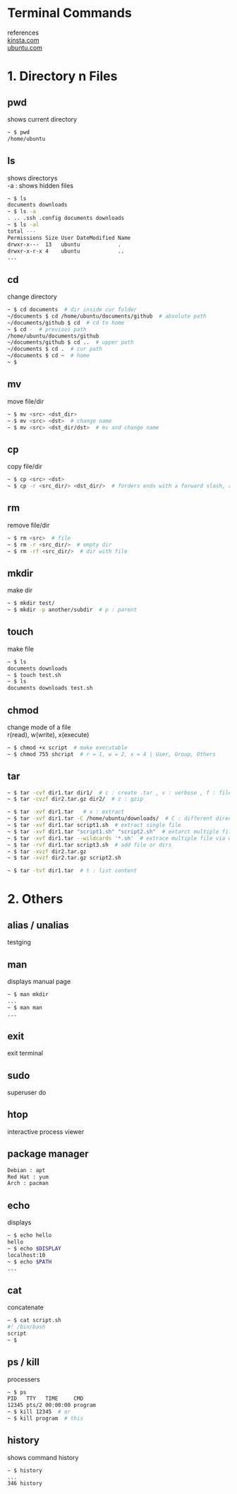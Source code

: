 Terminal Commands
===
references  
[kinsta.com](https://kinsta.com/blog/linux-commands/ "https://kinsta.com/blog/linux-commands/")  
[ubuntu.com](https://ubuntu.com/tutorials/command-line-for-beginners#8-hidden-files "https://ubuntu.com/tutorials/command-line-for-beginners#8-hidden-files")  

# 1. Directory n Files
## pwd  
shows current directory  
```bash
~ $ pwd
/home/ubuntu
```

## ls  
shows directorys  
-a : shows hidden files  
```bash
~ $ ls
documents downloads
~ $ ls -a
. .. .ssh .config documents downloads
~ $ ls -al
total ---
Permissions Size User DateModified Name
drwxr-x---  13   ubuntu            .
drwxr-x-r-x 4    ubuntu            ..
...
```

## cd
change directory  
```bash
~ $ cd documents  # dir inside cur folder
~/documents $ cd /home/ubuntu/documents/github  # absolute path
~/documents/github $ cd  # cd to home
~ $ cd -  # previous path
/home/ubuntu/documents/github
~/documents/github $ cd ..  # upper path
~/documents $ cd .  # cur path
~/documents $ cd ~  # home
~ $
```

## mv
move file/dir
```bash
~ $ mv <src> <dst_dir>
~ $ mv <src> <dst>  # change name
~ $ mv <src> <dst_dir/dst>  # mv and change name
```

## cp
copy file/dir
```bash
~ $ cp <src> <dst>
~ $ cp -r <src_dir/> <dst_dir/>  # forders ends with a forward slash, r = recursive
```

## rm
remove file/dir
```bash
~ $ rm <src>  # file
~ $ rm -r <src_dir/>  # empty dir
~ $ rm -rf <src_dir/>  # dir with file
```

## mkdir
make dir
```bash
~ $ mkdir test/
~ $ mkdir -p another/subdir  # p : parent
```

## touch
make file
```bash
~ $ ls
documents downloads
~ $ touch test.sh
~ $ ls
documents downloads test.sh
```

## chmod
change mode of a file  
r(read), w(write), x(execute)  
```bash
~ $ chmod +x script  # make executable
~ $ chmod 755 shcript  # r = 1, w = 2, x = 4 | User, Group, Others
```

## tar
```bash
~ $ tar -cvf dir1.tar dir1/  # c : create .tar , v : verbose , f : filename
~ $ tar -cvzf dir2.tar.gz dir2/  # z : gzip

~ $ tar -xvf dir1.tar   # x : extract
~ $ tar -xvf dir1.tar -C /home/ubuntu/downloads/  # C : different directory
~ $ tar -xvf dir1.tar script1.sh  # extract single file
~ $ tar -xvf dir1.tar "script1.sh" "script2.sh"  # extarct multiple files
~ $ tar -xvf dir1.tar --wildcards '*.sh'  # extrace multiple file via wildcard
~ $ tar -rvf dir1.tar script3.sh  # add file or dirs
~ $ tar -xvzf dir2.tar.gz
~ $ tar -xvzf dir2.tar.gz script2.sh

~ $ tar -tvf dir1.tar  # t : list content
```

# 2. Others
## alias / unalias  
testging

## man
displays manual page
```bash
~ $ man mkdir
...
~ $ man man
...
```

## exit
exit terminal

## sudo 
superuser do

## htop
interactive process viewer

## package manager
```bash
Debian : apt
Red Hat : yum
Arch : pacman
```

## echo
displays
```bash
~ $ echo hello
hello
~ $ echo $DISPLAY
localhost:10
~ $ echo $PATH
...
```

## cat
concatenate
```bash
~ $ cat script.sh
#! /bin/bash
script
~ $
```

## ps / kill
processers
```bash
~ $ ps
PID   TTY   TIME     CMD
12345 pts/2 00:00:00 program
~ $ kill 12345  # or
~ $ kill program  # this
```

## history
shows command history
```bash
~ $ history
...
346 history
```
